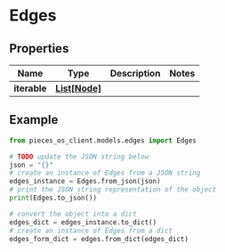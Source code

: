 # Edges


## Properties

Name | Type | Description | Notes
------------ | ------------- | ------------- | -------------
**iterable** | [**List[Node]**](Node) |  | 

## Example

```python
from pieces_os_client.models.edges import Edges

# TODO update the JSON string below
json = "{}"
# create an instance of Edges from a JSON string
edges_instance = Edges.from_json(json)
# print the JSON string representation of the object
print(Edges.to_json())

# convert the object into a dict
edges_dict = edges_instance.to_dict()
# create an instance of Edges from a dict
edges_form_dict = edges.from_dict(edges_dict)
```



